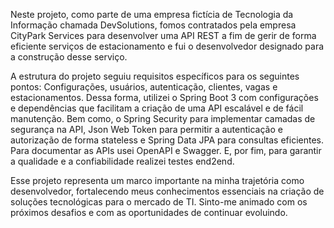 Neste projeto, como parte de uma empresa fictícia de Tecnologia da Informação chamada DevSolutions, fomos contratados pela empresa CityPark Services para desenvolver uma API REST a fim de gerir de forma eficiente serviços de estacionamento e fui o desenvolvedor designado para a construção desse serviço.

A estrutura do projeto seguiu requisitos específicos para os seguintes pontos: Configurações, usuários, autenticação, clientes, vagas e estacionamentos. Dessa forma, utilizei o Spring Boot 3 com configurações e dependências que facilitam a criação de uma API escalável e de fácil manutenção. Bem como, o Spring Security para implementar camadas de segurança na API, Json Web Token para permitir a autenticação e autorização de forma stateless e Spring Data JPA para consultas eficientes.
Para documentar as APIs usei OpenAPI e Swagger. E, por fim, para garantir a qualidade e a confiabilidade realizei testes end2end.

Esse projeto representa um marco importante na minha trajetória como desenvolvedor, fortalecendo meus conhecimentos essenciais na criação de soluções tecnológicas para o mercado de TI. Sinto-me animado com os próximos desafios e com as oportunidades de continuar evoluindo.
